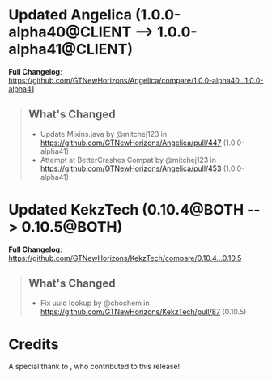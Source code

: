 # Updated Angelica (1.0.0-alpha40@CLIENT --> 1.0.0-alpha41@CLIENT)
**Full Changelog**: https://github.com/GTNewHorizons/Angelica/compare/1.0.0-alpha40...1.0.0-alpha41
>## What's Changed
> * Update Mixins.java by @mitchej123 in https://github.com/GTNewHorizons/Angelica/pull/447 (1.0.0-alpha41)
> * Attempt at BetterCrashes Compat by @mitchej123 in https://github.com/GTNewHorizons/Angelica/pull/453 (1.0.0-alpha41)
>

# Updated KekzTech (0.10.4@BOTH --> 0.10.5@BOTH)
**Full Changelog**: https://github.com/GTNewHorizons/KekzTech/compare/0.10.4...0.10.5
>## What's Changed
> * Fix uuid lookup by @chochem in https://github.com/GTNewHorizons/KekzTech/pull/87 (0.10.5)
>

# Credits
A special thank to , who contributed to this release!